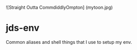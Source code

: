 ![Straight Outta CommdiddlyOmpton]
(mytoon.jpg)
# jds-env
Common aliases and shell things that I use to setup my env.

